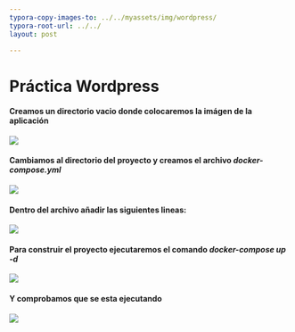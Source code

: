 ```yaml
---
typora-copy-images-to: ../../myassets/img/wordpress/
typora-root-url: ../../
layout: post

---
```


# Práctica Wordpress

#### Creamos un directorio vacio donde colocaremos la imágen de la aplicación

![](/PePs/myassets/img/wordpress/1.png)


#### Cambiamos al directorio del proyecto y creamos el archivo *docker-compose.yml*

![](/PePs/myassets/img/wordpress/2.png)



#### Dentro del archivo añadir las siguientes lineas:

![](/PePs/myassets/img/wordpress/3.png)



#### Para construir el proyecto ejecutaremos el comando *docker-compose up -d*

![](/PePs/myassets/img/wordpress/4.png)



#### Y comprobamos que se esta ejecutando 

![](/PePs/myassets/img/wordpress/5.png)
